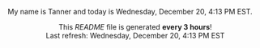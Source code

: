 My name is Tanner and today is Wednesday, December 20, 4:13 PM EST.

<p align="center">This <i>README</i> file is generated <b>every 3 hours</b>!</br>Last refresh: Wednesday, December 20, 4:13 PM EST<br /></p>

